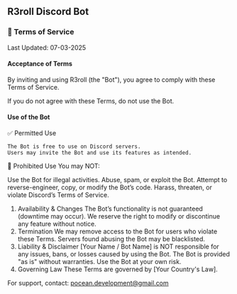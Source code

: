 ## R3roll Discord Bot 

### 📜 Terms of Service

Last Updated: 07-03-2025

#### Acceptance of Terms

By inviting and using R3roll (the "Bot"), you agree to comply with these Terms of Service.

If you do not agree with these Terms, do not use the Bot.

#### Use of the Bot

✅ Permitted Use

    The Bot is free to use on Discord servers.
    Users may invite the Bot and use its features as intended.

🚫 Prohibited Use
You may NOT:

Use the Bot for illegal activities.
Abuse, spam, or exploit the Bot.
Attempt to reverse-engineer, copy, or modify the Bot’s code.
Harass, threaten, or violate Discord’s Terms of Service.

1. Availability & Changes
The Bot’s functionality is not guaranteed (downtime may occur).
We reserve the right to modify or discontinue any feature without notice.
4. Termination
We may remove access to the Bot for users who violate these Terms.
Servers found abusing the Bot may be blacklisted.
5. Liability & Disclaimer
[Your Name / Bot Name] is NOT responsible for any issues, bans, or losses caused by using the Bot.
The Bot is provided "as is" without warranties.
Use the Bot at your own risk.
6. Governing Law
These Terms are governed by [Your Country's Law].

For support, contact: pocean.development@gmail.com

